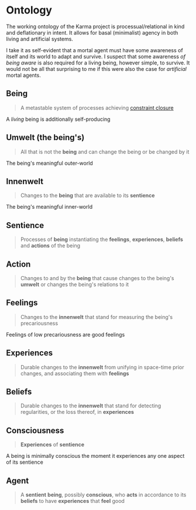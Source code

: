 # Ontology

The working ontology of the Karma project is processual/relational in kind and deflationary in intent. It allows for basal (minimalist) agency in both living and artificial systems.

I take it as self-evident that a mortal agent must have some awareness of itself and its world to adapt and survive. I suspect that some awareness *of being aware* is also required for a living being, however simple, to survive. It would not be all that surprising to me if this were also the case for *artificial* mortal agents.

## Being

> A metastable system of processes achieving [constraint closure](https://montevil.org/publications/articles/2015-mm-organisation-closure-constraints/)

A *living* being is additionally self-producing

## Umwelt (the being's)

> All that is not the **being** and can change the being or be changed by it

The being's meaningful outer-world

## Innenwelt

> Changes to the **being** that are available to its **sentience**

The being's meaningful inner-world

## Sentience

> Processes of **being** instantiating the **feelings**, **experiences**, **beliefs** and **actions** of the being

## Action

> Changes to and by the **being** that cause changes to the being's **umwelt** or changes the being's relations to it

## Feelings

> Changes to the **innenwelt** that stand for measuring the being's precariousness

Feelings of low precariousness are good feelings

## Experiences

> Durable changes to the **innenwelt** from unifying in space-time prior changes, and associating them with **feelings**

## Beliefs

> Durable changes to the **innenwelt** that stand for detecting regularities, or the loss thereof, in **experiences**

## Consciousness

> **Experiences** of **sentience**

A being is minimally conscious the moment it experiences any one aspect of its sentience

## Agent

> A **sentient** **being**, possibly **conscious**, who **acts** in accordance to its **beliefs** to have **experiences** that **feel** good
